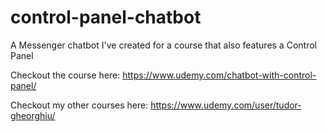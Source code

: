 # control-panel-chatbot
A Messenger chatbot I've created for a course that also features a Control Panel

Checkout the course here: https://www.udemy.com/chatbot-with-control-panel/

Checkout my other courses here: https://www.udemy.com/user/tudor-gheorghiu/
